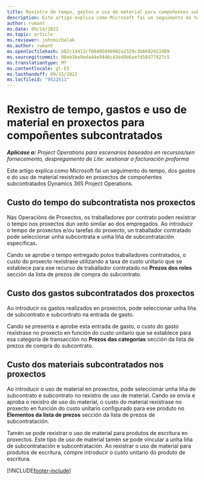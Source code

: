 ```yaml
---
title: Rexistro de tempo, gastos e uso de material para compoñentes subcontratados
description: Este artigo explica como Microsoft fai un seguimento do tempo, dos gastos e do uso de material rexistrado en proxectos de compoñentes subcontratados Dynamics 365 Project Operations.
author: rumant
ms.date: 09/14/2022
ms.topic: article
ms.reviewer: johnmichalak
ms.author: rumant
ms.openlocfilehash: b82c14412cfb0405040902a2329c3b6692422d89
ms.sourcegitcommit: 08eb3be9eda44e9446c43ed9b6aefd58d77927c5
ms.translationtype: MT
ms.contentlocale: gl-ES
ms.lasthandoff: 09/15/2022
ms.locfileid: "9522511"
---
```

# <a name="recording-time-expenses-and-material-usage-on-projects-for-subcontracted-components"></a>Rexistro de tempo, gastos e uso de material en proxectos para compoñentes subcontratados

_**Aplícase a:** Project Operations para escenarios baseados en recursos/sen fornecemento, despregamento de Lite: xestionar a facturación proforma_

Este artigo explica como Microsoft fai un seguimento do tempo, dos gastos e do uso de material rexistrado en proxectos de compoñentes subcontratados Dynamics 365 Project Operations.

## <a name="costing-for-subcontractor-time-on-projects"></a>Custo do tempo do subcontratista nos proxectos
Nas Operacións de Proxectos, os traballadores por contrato poden rexistrar o tempo nos proxectos dun xeito similar ao dos empregados. Ao introducir o tempo de proxectos e/ou tarefas do proxecto, un traballador contratado pode seleccionar unha subcontrata e unha liña de subcontratación específicas.

Cando se aprobe o tempo entregado polos traballadores contratados, o custo do proxecto rexístrase utilizando a taxa de custo unitario que se establece para ese recurso de traballador contratado no **Prezos dos roles** sección da lista de prezos de compra do subcontrato.

## <a name="costing-for-subcontracted-expenses-on-projects"></a>Custo dos gastos subcontratados dos proxectos
Ao introducir os gastos realizados en proxectos, pode seleccionar unha liña de subcontrato e subcontrato na entrada de gasto. 

Cando se presenta e aprobe esta entrada de gasto, o custo do gasto rexístrase no proxecto en función do custo unitario que se establece para esa categoría de transacción no **Prezos das categorías** sección da lista de prezos de compra do subcontrato.

## <a name="costing-for-subcontracted-materials-on-projects"></a>Custo dos materiais subcontratados nos proxectos
Ao introducir o uso de material en proxectos, pode seleccionar unha liña de subcontrato e subcontrato no rexistro de uso de material. Cando se envía e aproba o rexistro de uso do material, o custo do material rexístrase no proxecto en función do custo unitario configurado para ese produto no **Elementos da lista de prezos** sección da lista de prezos de subcontratación.

Tamén se pode rexistrar o uso de material para produtos de escritura en proxectos. Este tipo de uso de material tamén se pode vincular a unha liña de subcontratación e subcontratación. Ao rexistrar o uso de material para produtos de escritura, cómpre introducir o custo unitario do produto de escritura. 


[!INCLUDE[footer-include](../../includes/footer-banner.md)]
